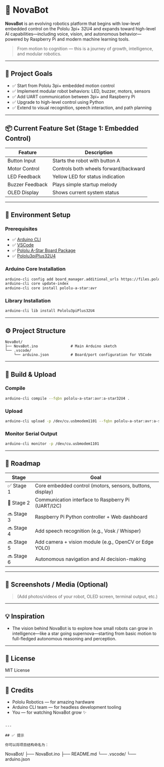 
# 🌟 NovaBot

**NovaBot** is an evolving robotics platform that begins with low-level embedded control on the Pololu 3pi+ 32U4 and expands toward high-level AI capabilities—including voice, vision, and autonomous behavior—powered by Raspberry Pi and modern machine learning tools.

> From motion to cognition — this is a journey of growth, intelligence, and modular robotics.

---

## 🚀 Project Goals

- ✅ Start from Pololu 3pi+ embedded motion control
- ✅ Implement modular robot behaviors: LED, buzzer, motors, sensors
- ✅ Add UART communication between 3pi+ and Raspberry Pi
- ✅ Upgrade to high-level control using Python
- ✅ Extend to visual recognition, speech interaction, and path planning

---

## 📦 Current Feature Set (Stage 1: Embedded Control)

| Feature         | Description                          |
|----------------|--------------------------------------|
| Button Input    | Starts the robot with button A       |
| Motor Control   | Controls both wheels forward/backward|
| LED Feedback    | Yellow LED for status indication     |
| Buzzer Feedback | Plays simple startup melody          |
| OLED Display    | Shows current system status          |

---

## 🧰 Environment Setup

### Prerequisites

- ✅ [Arduino CLI](https://arduino.github.io/arduino-cli/)
- ✅ [VSCode](https://code.visualstudio.com/)
- ✅ [Pololu A-Star Board Package](https://github.com/pololu/a-star)
- ✅ [Pololu3piPlus32U4](https://github.com/pololu/3pi-plus-32u4-arduino-library)

### Arduino Core Installation

```bash
arduino-cli config add board_manager.additional_urls https://files.pololu.com/arduino/package_pololu_index.json
arduino-cli core update-index
arduino-cli core install pololu-a-star:avr
````

### Library Installation

```bash
arduino-cli lib install Pololu3piPlus32U4
```

---

## ⚙️ Project Structure

```
NovaBot/
├── NovaBot.ino               # Main Arduino sketch
└── .vscode/
    └── arduino.json          # Board/port configuration for VSCode
```

---

## 🔧 Build & Upload

### Compile

```bash
arduino-cli compile --fqbn pololu-a-star:avr:a-star32U4 .
```

### Upload

```bash
arduino-cli upload -p /dev/cu.usbmodem1101 --fqbn pololu-a-star:avr:a-star32U4 .
```

### Monitor Serial Output

```bash
arduino-cli monitor -p /dev/cu.usbmodem1101
```

---

## 🧠 Roadmap

| Stage      | Goal                                                      |
| ---------- | --------------------------------------------------------- |
| ✅ Stage 1  | Core embedded control (motors, sensors, buttons, display) |
| 🔄 Stage 2 | Communication interface to Raspberry Pi (UART/I2C)        |
| 🔜 Stage 3 | Raspberry Pi Python controller + Web dashboard            |
| 🔜 Stage 4 | Add speech recognition (e.g., Vosk / Whisper)             |
| 🔜 Stage 5 | Add camera + vision module (e.g., OpenCV or Edge YOLO)    |
| 🔜 Stage 6 | Autonomous navigation and AI decision-making              |

---

## 📸 Screenshots / Media (Optional)

> (Add photos/videos of your robot, OLED screen, terminal output, etc.)

---

## 💡 Inspiration

* The vision behind NovaBot is to explore how small robots can grow in intelligence—like a star going supernova—starting from basic motion to full-fledged autonomous reasoning and perception.

---

## 📜 License

MIT License

---

## 🙌 Credits

* Pololu Robotics — for amazing hardware
* Arduino CLI team — for headless development tooling
* You — for watching NovaBot grow ✨

```

---

## ✅ 提示

你可以将项目结构命名为：
```

NovaBot/
├── NovaBot.ino
├── README.md
└── .vscode/
└── arduino.json

